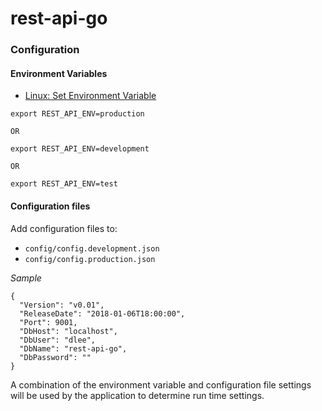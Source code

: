 # rest-api-go

### Configuration

#### Environment Variables
- [Linux: Set Environment Variable](https://www.cyberciti.biz/faq/set-environment-variable-linux/)
```
export REST_API_ENV=production

OR

export REST_API_ENV=development

OR

export REST_API_ENV=test

```

#### Configuration files
Add configuration files to:
- `config/config.development.json`
- `config/config.production.json`

*Sample*
```
{
  "Version": "v0.01",
  "ReleaseDate": "2018-01-06T18:00:00",
  "Port": 9001,
  "DbHost": "localhost",
  "DbUser": "dlee",
  "DbName": "rest-api-go",
  "DbPassword": ""
}
```

A combination of the environment variable and configuration file settings will be used by the application to determine
run time settings.
